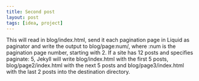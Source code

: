 ```yaml
---
title: Second post
layout: post
tags: [idea, project]
---
```

This will read in blog/index.html, send it each pagination page in Liquid as paginator and write the output to blog/page:num/, where :num is the pagination page number, starting with 2. If a site has 12 posts and specifies paginate: 5, Jekyll will write blog/index.html with the first 5 posts, blog/page2/index.html with the next 5 posts and blog/page3/index.html with the last 2 posts into the destination directory.
